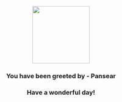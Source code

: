 <p align="center">
    <img src="https://raw.githubusercontent.com/PokeAPI/sprites/master/sprites/pokemon/513.png" width="150" height="150">
</p>
<h3 align="center">You have been greeted by - <b>Pansear</b></h3>
<h3 align="center">Have a wonderful day!</h3>
